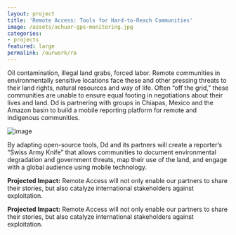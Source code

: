 ```yaml
---
layout: project
title: 'Remote Access: Tools for Hard-to-Reach Communities'
image: /assets/achuar-gps-monitoring.jpg
categories:
- projects
featured: large
permalink: /ourwork/ra
---
```

Oil contamination, illegal land grabs, forced labor. Remote communities in environmentally sensitive locations face these and other pressing threats to their land rights, natural resources and way of life. Often “off the grid,” these communities are unable to ensure equal footing in negotiations about their lives and land. Dd is partnering with groups in Chiapas, Mexico and the Amazon basin to build a mobile reporting platform for remote and indigenous communities.

![image](http://farm9.staticflickr.com/8034/8020640177_c8bf5a55ef_o.jpg)

By adapting open-source tools, Dd and its partners will create a reporter’s “Swiss Army Knife” that allows communities to document environmental degradation and government threats, map their use of the land, and engage with a global audience using mobile technology.

**Projected Impact:** Remote Access will not only enable our partners to share their stories, but also catalyze international stakeholders against exploitation. 


**Projected Impact:** Remote Access will not only enable our partners to share their stories, but also catalyze international stakeholders against exploitation.
